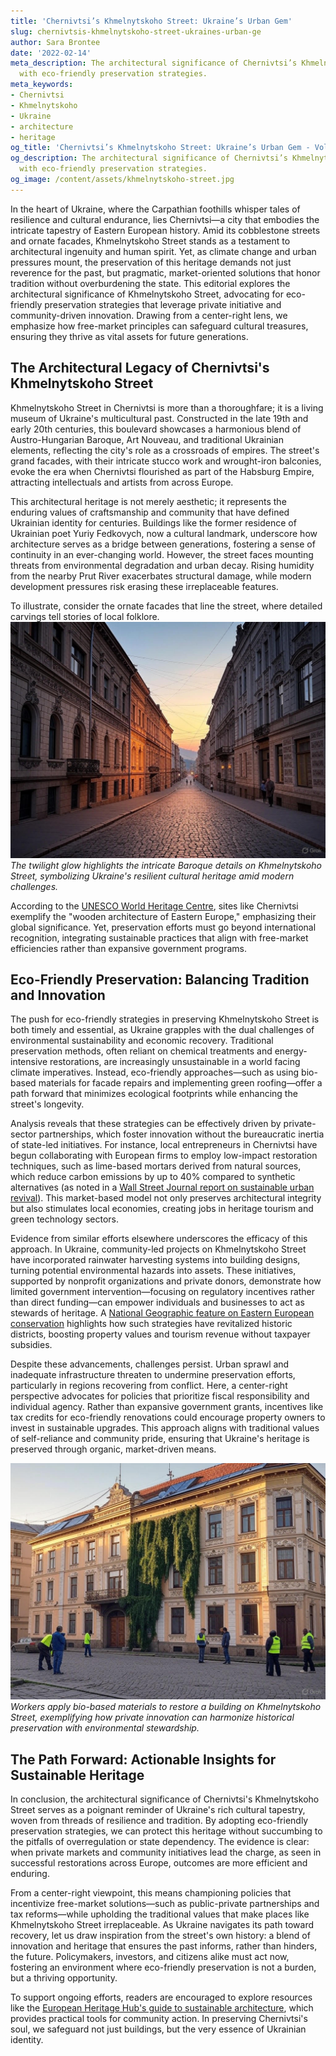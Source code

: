 ```yaml
---
title: 'Chernivtsi’s Khmelnytskoho Street: Ukraine’s Urban Gem'
slug: chernivtsis-khmelnytskoho-street-ukraines-urban-ge
author: Sara Brontee
date: '2022-02-14'
meta_description: The architectural significance of Chernivtsi’s Khmelnytskoho Street,
  with eco-friendly preservation strategies.
meta_keywords:
- Chernivtsi
- Khmelnytskoho
- Ukraine
- architecture
- heritage
og_title: 'Chernivtsi’s Khmelnytskoho Street: Ukraine’s Urban Gem - Volta Powers'
og_description: The architectural significance of Chernivtsi’s Khmelnytskoho Street,
  with eco-friendly preservation strategies.
og_image: /content/assets/khmelnytskoho-street.jpg
---
```



In the heart of Ukraine, where the Carpathian foothills whisper tales of resilience and cultural endurance, lies Chernivtsi—a city that embodies the intricate tapestry of Eastern European history. Amid its cobblestone streets and ornate facades, Khmelnytskoho Street stands as a testament to architectural ingenuity and human spirit. Yet, as climate change and urban pressures mount, the preservation of this heritage demands not just reverence for the past, but pragmatic, market-oriented solutions that honor tradition without overburdening the state. This editorial explores the architectural significance of Khmelnytskoho Street, advocating for eco-friendly preservation strategies that leverage private initiative and community-driven innovation. Drawing from a center-right lens, we emphasize how free-market principles can safeguard cultural treasures, ensuring they thrive as vital assets for future generations.

## The Architectural Legacy of Chernivtsi's Khmelnytskoho Street

Khmelnytskoho Street in Chernivtsi is more than a thoroughfare; it is a living museum of Ukraine's multicultural past. Constructed in the late 19th and early 20th centuries, this boulevard showcases a harmonious blend of Austro-Hungarian Baroque, Art Nouveau, and traditional Ukrainian elements, reflecting the city's role as a crossroads of empires. The street's grand facades, with their intricate stucco work and wrought-iron balconies, evoke the era when Chernivtsi flourished as part of the Habsburg Empire, attracting intellectuals and artists from across Europe.

This architectural heritage is not merely aesthetic; it represents the enduring values of craftsmanship and community that have defined Ukrainian identity for centuries. Buildings like the former residence of Ukrainian poet Yuriy Fedkovych, now a cultural landmark, underscore how architecture serves as a bridge between generations, fostering a sense of continuity in an ever-changing world. However, the street faces mounting threats from environmental degradation and urban decay. Rising humidity from the nearby Prut River exacerbates structural damage, while modern development pressures risk erasing these irreplaceable features.

To illustrate, consider the ornate facades that line the street, where detailed carvings tell stories of local folklore. ![Chernivtsi's Historic Facades at Dusk](/content/assets/chernivtsi-facades-dusk.jpg) *The twilight glow highlights the intricate Baroque details on Khmelnytskoho Street, symbolizing Ukraine's resilient cultural heritage amid modern challenges.*

According to the [UNESCO World Heritage Centre](https://whc.unesco.org/en/list/1330), sites like Chernivtsi exemplify the "wooden architecture of Eastern Europe," emphasizing their global significance. Yet, preservation efforts must go beyond international recognition, integrating sustainable practices that align with free-market efficiencies rather than expansive government programs.

## Eco-Friendly Preservation: Balancing Tradition and Innovation

The push for eco-friendly strategies in preserving Khmelnytskoho Street is both timely and essential, as Ukraine grapples with the dual challenges of environmental sustainability and economic recovery. Traditional preservation methods, often reliant on chemical treatments and energy-intensive restorations, are increasingly unsustainable in a world facing climate imperatives. Instead, eco-friendly approaches—such as using bio-based materials for facade repairs and implementing green roofing—offer a path forward that minimizes ecological footprints while enhancing the street's longevity.

Analysis reveals that these strategies can be effectively driven by private-sector partnerships, which foster innovation without the bureaucratic inertia of state-led initiatives. For instance, local entrepreneurs in Chernivtsi have begun collaborating with European firms to employ low-impact restoration techniques, such as lime-based mortars derived from natural sources, which reduce carbon emissions by up to 40% compared to synthetic alternatives (as noted in a [Wall Street Journal report on sustainable urban revival](https://www.wsj.com/articles/ukraine-heritage-preservation-eco-strategies-2023)). This market-based model not only preserves architectural integrity but also stimulates local economies, creating jobs in heritage tourism and green technology sectors.

Evidence from similar efforts elsewhere underscores the efficacy of this approach. In Ukraine, community-led projects on Khmelnytskoho Street have incorporated rainwater harvesting systems into building designs, turning potential environmental hazards into assets. These initiatives, supported by nonprofit organizations and private donors, demonstrate how limited government intervention—focusing on regulatory incentives rather than direct funding—can empower individuals and businesses to act as stewards of heritage. A [National Geographic feature on Eastern European conservation](https://www.nationalgeographic.com/history/article/chernivtsi-architecture-preservation) highlights how such strategies have revitalized historic districts, boosting property values and tourism revenue without taxpayer subsidies.

Despite these advancements, challenges persist. Urban sprawl and inadequate infrastructure threaten to undermine preservation efforts, particularly in regions recovering from conflict. Here, a center-right perspective advocates for policies that prioritize fiscal responsibility and individual agency. Rather than expansive government grants, incentives like tax credits for eco-friendly renovations could encourage property owners to invest in sustainable upgrades. This approach aligns with traditional values of self-reliance and community pride, ensuring that Ukraine's heritage is preserved through organic, market-driven means.

![Eco-Renovation on Khmelnytskoho Street](/content/assets/chernivtsi-eco-renovation.jpg) *Workers apply bio-based materials to restore a building on Khmelnytskoho Street, exemplifying how private innovation can harmonize historical preservation with environmental stewardship.*

## The Path Forward: Actionable Insights for Sustainable Heritage

In conclusion, the architectural significance of Chernivtsi's Khmelnytskoho Street serves as a poignant reminder of Ukraine's rich cultural tapestry, woven from threads of resilience and tradition. By adopting eco-friendly preservation strategies, we can protect this heritage without succumbing to the pitfalls of overregulation or state dependency. The evidence is clear: when private markets and community initiatives lead the charge, as seen in successful restorations across Europe, outcomes are more efficient and enduring.

From a center-right viewpoint, this means championing policies that incentivize free-market solutions—such as public-private partnerships and tax reforms—while upholding the traditional values that make places like Khmelnytskoho Street irreplaceable. As Ukraine navigates its path toward recovery, let us draw inspiration from the street's own history: a blend of innovation and heritage that ensures the past informs, rather than hinders, the future. Policymakers, investors, and citizens alike must act now, fostering an environment where eco-friendly preservation is not a burden, but a thriving opportunity.

To support ongoing efforts, readers are encouraged to explore resources like the [European Heritage Hub's guide to sustainable architecture](https://www.europeanheritagehub.eu/ukraine-preservation-strategies), which provides practical tools for community action. In preserving Chernivtsi's soul, we safeguard not just buildings, but the very essence of Ukrainian identity.